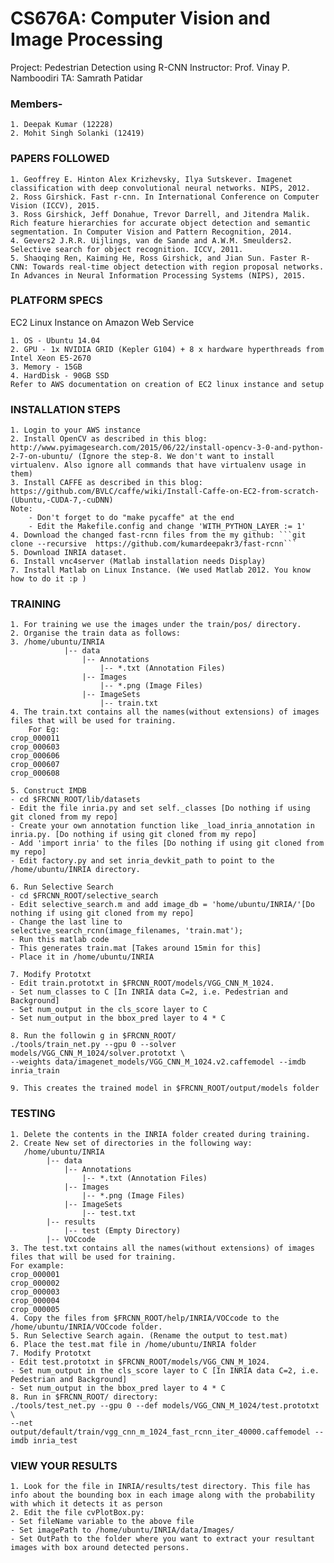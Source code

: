 
# CS676A: Computer Vision and Image Processing

Project: Pedestrian Detection using R-CNN
Instructor: Prof. Vinay P. Namboodiri
TA: Samrath Patidar

### Members-
    1. Deepak Kumar (12228)
    2. Mohit Singh Solanki (12419)

### PAPERS FOLLOWED
    1. Geoffrey E. Hinton Alex Krizhevsky, Ilya Sutskever. Imagenet classification with deep convolutional neural networks. NIPS, 2012.
    2. Ross Girshick. Fast r-cnn. In International Conference on Computer Vision (ICCV), 2015.
    3. Ross Girshick, Jeff Donahue, Trevor Darrell, and Jitendra Malik. Rich feature hierarchies for accurate object detection and semantic segmentation. In Computer Vision and Pattern Recognition, 2014.
    4. Gevers2 J.R.R. Uijlings, van de Sande and A.W.M. Smeulders2. Selective search for object recognition. ICCV, 2011.
    5. Shaoqing Ren, Kaiming He, Ross Girshick, and Jian Sun. Faster R-CNN: Towards real-time object detection with region proposal networks. In Advances in Neural Information Processing Systems (NIPS), 2015.

### PLATFORM SPECS 
EC2 Linux Instance on Amazon Web Service

    1. OS - Ubuntu 14.04
    2. GPU - 1x NVIDIA GRID (Kepler G104) + 8 x hardware hyperthreads from Intel Xeon E5-2670
    3. Memory - 15GB
    4. HardDisk - 90GB SSD
    Refer to AWS documentation on creation of EC2 linux instance and setup




### INSTALLATION STEPS
    1. Login to your AWS instance
    2. Install OpenCV as described in this blog: http://www.pyimagesearch.com/2015/06/22/install-opencv-3-0-and-python-2-7-on-ubuntu/ (Ignore the step-8. We don't want to install virtualenv. Also ignore all commands that have virtualenv usage in them)
    3. Install CAFFE as described in this blog: https://github.com/BVLC/caffe/wiki/Install-Caffe-on-EC2-from-scratch-(Ubuntu,-CUDA-7,-cuDNN)
    Note:
        - Don't forget to do "make pycaffe" at the end
        - Edit the Makefile.config and change 'WITH_PYTHON_LAYER := 1'
    4. Download the changed fast-rcnn files from the my github: ```git clone --recursive  https://github.com/kumardeepakr3/fast-rcnn```
    5. Download INRIA dataset.
    6. Install vnc4server (Matlab installation needs Display)
    7. Install Matlab on Linux Instance. (We used Matlab 2012. You know how to do it :p )



### TRAINING

    1. For training we use the images under the train/pos/ directory.
    2. Organise the train data as follows:
    3. /home/ubuntu/INRIA
				|-- data
					|-- Annotations
						|-- *.txt (Annotation Files)
					|-- Images
						|-- *.png (Image Files)
					|-- ImageSets
						|-- train.txt
    4. The train.txt contains all the names(without extensions) of images files that will be used for training.
        For Eg:
	crop_000011
	crop_000603
	crop_000606
	crop_000607
	crop_000608

    5. Construct IMDB
	- cd $FRCNN_ROOT/lib/datasets
	- Edit the file inria.py and set self._classes [Do nothing if using git cloned from my repo]
	- Create your own annotation function like _load_inria_annotation in inria.py. [Do nothing if using git cloned from my repo]
	- Add 'import inria' to the files [Do nothing if using git cloned from my repo]
	- Edit factory.py and set inria_devkit_path to point to the /home/ubuntu/INRIA directory.

    6. Run Selective Search
	- cd $FRCNN_ROOT/selective_search
	- Edit selective_search.m and add image_db = 'home/ubuntu/INRIA/'[Do nothing if using git cloned from my repo]
	- Change the last line to
	selective_search_rcnn(image_filenames, 'train.mat');
	- Run this matlab code
	- This generates train.mat [Takes around 15min for this]
	- Place it in /home/ubuntu/INRIA

    7. Modify Prototxt
	- Edit train.prototxt in $FRCNN_ROOT/models/VGG_CNN_M_1024.
	- Set num_classes to C [In INRIA data C=2, i.e. Pedestrian and Background]
	- Set num_output in the cls_score layer to C
	- Set num_output in the bbox_pred layer to 4 * C

    8. Run the followin g in $FRCNN_ROOT/
	./tools/train_net.py --gpu 0 --solver models/VGG_CNN_M_1024/solver.prototxt \
    --weights data/imagenet_models/VGG_CNN_M_1024.v2.caffemodel --imdb inria_train

    9. This creates the trained model in $FRCNN_ROOT/output/models folder



### TESTING
    1. Delete the contents in the INRIA folder created during training.
    2. Create New set of directories in the following way:
       /home/ubuntu/INRIA
			|-- data
				|-- Annotations
					|-- *.txt (Annotation Files)
				|-- Images
					|-- *.png (Image Files)
				|-- ImageSets
					|-- test.txt
			|-- results
				|-- test (Empty Directory)
			|-- VOCcode
    3. The test.txt contains all the names(without extensions) of images files that will be used for training.
    For example:
	crop_000001
	crop_000002
	crop_000003
	crop_000004
	crop_000005
    4. Copy the files from $FRCNN_ROOT/help/INRIA/VOCcode to the /home/ubuntu/INRIA/VOCcode folder.
    5. Run Selective Search again. (Rename the output to test.mat)
    6. Place the test.mat file in /home/ubuntu/INRIA folder
    7. Modify Prototxt
	- Edit test.prototxt in $FRCNN_ROOT/models/VGG_CNN_M_1024.
	- Set num_output in the cls_score layer to C [In INRIA data C=2, i.e. Pedestrian and Background]
	- Set num_output in the bbox_pred layer to 4 * C
    8. Run in $FRCNN_ROOT/ directory:
	./tools/test_net.py --gpu 0 --def models/VGG_CNN_M_1024/test.prototxt \
    --net output/default/train/vgg_cnn_m_1024_fast_rcnn_iter_40000.caffemodel --imdb inria_test




### VIEW YOUR RESULTS
    1. Look for the file in INRIA/results/test directory. This file has info about the bounding box in each image along with the probability with which it detects it as person
    2. Edit the file cvPlotBox.py:
	- Set fileName variable to the above file
	- Set imagePath to /home/ubuntu/INRIA/data/Images/
	- Set OutPath to the folder where you want to extract your resultant images with box around detected persons.



